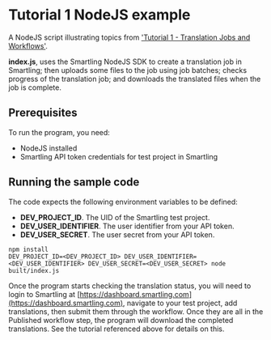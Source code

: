# Tutorial 1 NodeJS example
A NodeJS script illustrating topics from   ['Tutorial 1 - Translation Jobs and Workflows'](https://help.smartling.com/hc/en-us/articles/1260804711510-Tutorial-1-Translation-Jobs-and-Workflows).

**index.js**, uses the Smartling NodeJS SDK to create a translation job in Smartling; then uploads some files to the job using job batches; checks progress of the translation job; and downloads the translated files when the job is complete.

## Prerequisites
To run the program, you need:

* NodeJS installed
* Smartling API token credentials for test project in Smartling

## Running the sample code
The code expects the following environment variables to be defined:

* **DEV_PROJECT_ID**. The UID of the Smartling test project.
* **DEV_USER_IDENTIFIER**. The user identifier from your API token.
* **DEV_USER_SECRET**. The user secret from your API token.

```
npm install
DEV_PROJECT_ID=<DEV_PROJECT_ID> DEV_USER_IDENTIFIER=<DEV_USER_IDENTIFIER> DEV_USER_SECRET=<DEV_USER_SECRET> node built/index.js
```

Once the program starts checking the translation status, you will need to login to Smartling at [https://dashboard.smartling.com](https://dashboard.smartling.com), navigate to your test project, add translations, then submit them through the workflow. Once they are all in the Published workflow step, the program will download the completed translations. See the tutorial referenced above for details on this.
